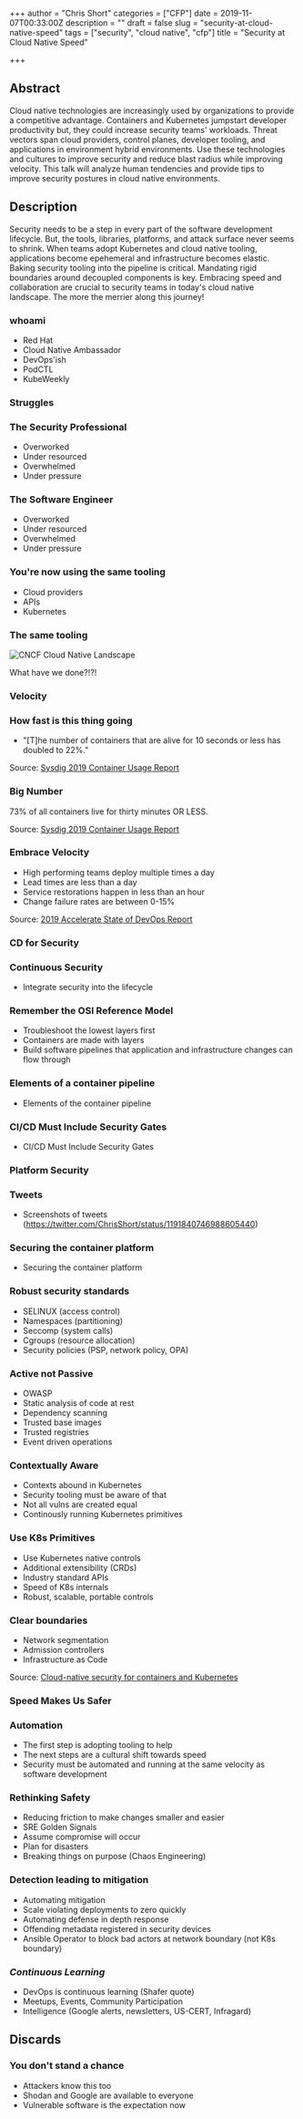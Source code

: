 +++
author = "Chris Short"
categories = ["CFP"]
date = 2019-11-07T00:33:00Z
description = ""
draft = false
slug = "security-at-cloud-native-speed"
tags = ["security", "cloud native", "cfp"]
title = "Security at Cloud Native Speed"

+++

## Abstract

Cloud native technologies are increasingly used by organizations to provide a competitive advantage. Containers and Kubernetes jumpstart developer productivity but, they could increase security teams' workloads. Threat vectors span cloud providers, control planes, developer tooling, and applications in environment hybrid environments. Use these technologies and cultures to improve security and reduce blast radius while improving velocity. This talk will analyze human tendencies and provide tips to improve security postures in cloud native environments.

## Description

Security needs to be a step in every part of the software development lifecycle. But, the tools, libraries, platforms, and attack surface never seems to shrink. When teams adopt Kubernetes and cloud native tooling, applications become epehemeral and infrastructure becomes elastic. Baking security tooling into the pipeline is critical. Mandating rigid boundaries around decoupled components is key. Embracing speed and collaboration are crucial to security teams in today's cloud native landscape. The more the merrier along this journey!

### whoami

* Red Hat
* Cloud Native Ambassador
* DevOps'ish
* PodCTL
* KubeWeekly

### Struggles

### The Security Professional

* Overworked
* Under resourced
* Overwhelmed
* Under pressure

### The Software Engineer

* Overworked
* Under resourced
* Overwhelmed
* Under pressure

### You're now using the same tooling

* Cloud providers
* APIs
* Kubernetes

### The same tooling

![CNCF Cloud Native Landscape](https://landscape.cncf.io/images/landscape.png)

What have we done?!?!

### Velocity

### How fast is this thing going

* "[T]he number of containers that are alive for 10 seconds or less has doubled to 22%."

Source: [Sysdig 2019 Container Usage Report](https://sysdig.com/blog/sysdig-2019-container-usage-report/)

### Big Number

73% of all containers live for thirty minutes OR LESS.

Source: [Sysdig 2019 Container Usage Report](https://sysdig.com/blog/sysdig-2019-container-usage-report/)

### Embrace Velocity

* High performing teams deploy multiple times a day
* Lead times are less than a day
* Service restorations happen in less than an hour
* Change failure rates are between 0-15%

Source: [2019 Accelerate State of DevOps Report](http://cloud.google.com/devops/state-of-devops/)

### CD for Security

### Continuous Security

* Integrate security into the lifecycle

### Remember the OSI Reference Model

* Troubleshoot the lowest layers first
* Containers are made with layers
* Build software pipelines that application and infrastructure changes can flow through

### Elements of a container pipeline

* Elements of the container pipeline

### CI/CD Must Include Security Gates

* CI/CD Must Include Security Gates

### Platform Security

### Tweets

* Screenshots of tweets (https://twitter.com/ChrisShort/status/1191840746988605440)

### Securing the container platform

* Securing the container platform

### Robust security standards

* SELINUX (access control)
* Namespaces (partitioning)
* Seccomp (system calls)
* Cgroups (resource allocation)
* Security policies (PSP, network policy, OPA)

### Active not Passive

* OWASP
* Static analysis of code at rest
* Dependency scanning
* Trusted base images
* Trusted registries
* Event driven operations

### Contextually Aware

* Contexts abound in Kubernetes
* Security tooling must be aware of that
* Not all vulns are created equal
* Continously running Kubernetes primitives

### Use K8s Primitives

* Use Kubernetes native controls
* Additional extensibility (CRDs)
* Industry standard APIs
* Speed of K8s internals
* Robust, scalable, portable controls

### Clear boundaries

* Network segmentation
* Admission controllers
* Infrastructure as Code

Source: [Cloud-native security for containers and
Kubernetes](https://security.stackrox.com/rs/219-UEH-533/images/StackRox-Kubernetes-Security-Platform-Solution-Brief.pdf)

### Speed Makes Us Safer

### Automation

* The first step is adopting tooling to help
* The next steps are a cultural shift towards speed
* Security must be automated and running at the same velocity as software development

### Rethinking Safety

* Reducing friction to make changes smaller and easier
* SRE Golden Signals
* Assume compromise will occur
* Plan for disasters
* Breaking things on purpose (Chaos Engineering)

### Detection leading to mitigation

* Automating mitigation
* Scale violating deployments to zero quickly
* Automating defense in depth response
* Offending metadata registered in security devices
* Ansible Operator to block bad actors at network boundary (not K8s boundary)

### *Continuous Learning*

* DevOps is continuous learning (Shafer quote)
* Meetups, Events, Community Participation
* Intelligence (Google alerts, newsletters, US-CERT, Infragard)

## Discards

### You don't stand a chance

* Attackers know this too
* Shodan and Google are available to everyone
* Vulnerable software is the expectation now
